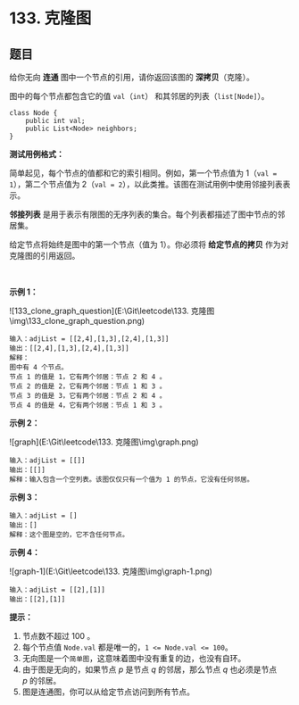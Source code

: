 # 133. 克隆图

## 题目

给你无向 **连通** 图中一个节点的引用，请你返回该图的 **深拷贝**（克隆）。

图中的每个节点都包含它的值 `val`（`int`） 和其邻居的列表（`list[Node]`）。
```
class Node {
    public int val;
    public List<Node> neighbors;
}
```

**测试用例格式：**

简单起见，每个节点的值都和它的索引相同。例如，第一个节点值为 1（`val = 1`），第二个节点值为 2（`val = 2`），以此类推。该图在测试用例中使用邻接列表表示。

**邻接列表** 是用于表示有限图的无序列表的集合。每个列表都描述了图中节点的邻居集。

给定节点将始终是图中的第一个节点（值为 1）。你必须将 **给定节点的拷贝** 作为对克隆图的引用返回。

 

**示例 1：**

![133_clone_graph_question](E:\Git\leetcode\133. 克隆图\img\133_clone_graph_question.png)


```
输入：adjList = [[2,4],[1,3],[2,4],[1,3]]
输出：[[2,4],[1,3],[2,4],[1,3]]
解释：
图中有 4 个节点。
节点 1 的值是 1，它有两个邻居：节点 2 和 4 。
节点 2 的值是 2，它有两个邻居：节点 1 和 3 。
节点 3 的值是 3，它有两个邻居：节点 2 和 4 。
节点 4 的值是 4，它有两个邻居：节点 1 和 3 。
```
**示例 2：**

![graph](E:\Git\leetcode\133. 克隆图\img\graph.png)


```
输入：adjList = [[]]
输出：[[]]
解释：输入包含一个空列表。该图仅仅只有一个值为 1 的节点，它没有任何邻居。
```
**示例 3：**
```
输入：adjList = []
输出：[]
解释：这个图是空的，它不含任何节点。
```
**示例 4：**

![graph-1](E:\Git\leetcode\133. 克隆图\img\graph-1.png)


```
输入：adjList = [[2],[1]]
输出：[[2],[1]]
```

**提示：**

1. 节点数不超过 100 。
2. 每个节点值 `Node.val` 都是唯一的，`1 <= Node.val <= 100`。
3. 无向图是一个`简单图`，这意味着图中没有重复的边，也没有自环。
4. 由于图是无向的，如果节点 *p* 是节点 *q* 的邻居，那么节点 *q* 也必须是节点 *p* 的邻居。
5. 图是连通图，你可以从给定节点访问到所有节点。
